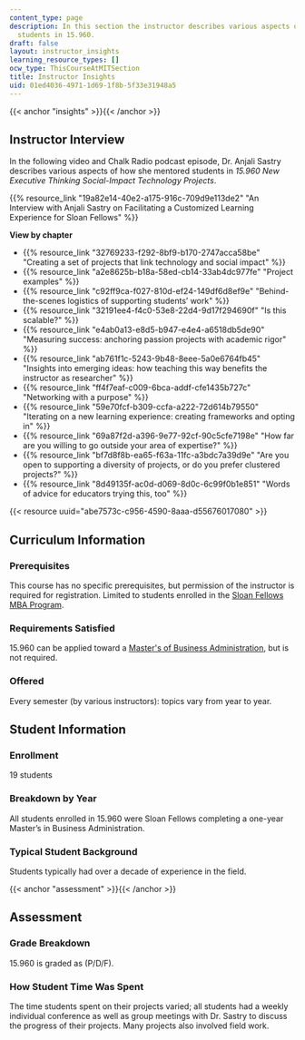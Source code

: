 ```yaml
---
content_type: page
description: In this section the instructor describes various aspects of how she mentored
  students in 15.960.
draft: false
layout: instructor_insights
learning_resource_types: []
ocw_type: ThisCourseAtMITSection
title: Instructor Insights
uid: 01ed4036-4971-1d69-1f8b-5f33e31948a5
---
```

{{< anchor "insights" >}}{{< /anchor >}}

## Instructor Interview

In the following video and Chalk Radio podcast episode, Dr. Anjali Sastry describes various aspects of how she mentored students in *15.960 New Executive Thinking Social-Impact Technology Projects*.

{{% resource_link "19a82e14-40e2-a175-916c-709d9e113de2" "An Interview with Anjali Sastry on Facilitating a Customized Learning Experience for Sloan Fellows" %}}

**View by chapter**

- {{% resource_link "32769233-f292-8bf9-b170-2747acca58be" "Creating a set of projects that link technology and social impact" %}}
- {{% resource_link "a2e8625b-b18a-58ed-cb14-33ab4dc977fe" "Project examples" %}}
- {{% resource_link "c92ff9ca-f027-810d-ef24-149df6d8ef9e" "Behind-the-scenes logistics of supporting students’ work" %}}
- {{% resource_link "32191ee4-f4c0-53e8-22d4-9d17f294690f" "Is this scalable?" %}}
- {{% resource_link "e4ab0a13-e8d5-b947-e4e4-a6518db5de90" "Measuring success: anchoring passion projects with academic rigor" %}}
- {{% resource_link "ab761f1c-5243-9b48-8eee-5a0e6764fb45" "Insights into emerging ideas: how teaching this way benefits the instructor as researcher" %}}
- {{% resource_link "ff4f7eaf-c009-6bca-addf-cfe1435b727c" "Networking with a purpose" %}}
- {{% resource_link "59e70fcf-b309-ccfa-a222-72d614b79550" "Iterating on a new learning experience: creating frameworks and opting in" %}}
- {{% resource_link "69a87f2d-a396-9e77-92cf-90c5cfe7198e" "How far are you willing to go outside your area of expertise?" %}}
- {{% resource_link "bf7d8f8b-ea65-f63a-11fc-a3bdc7a39d9e" "Are you open to supporting a diversity of projects, or do you prefer clustered projects?" %}}
- {{% resource_link "8d49135f-ac0d-d069-8d0c-6c99f0b1e851" "Words of advice for educators trying this, too" %}}

{{< resource uuid="abe7573c-c956-4590-8aaa-d55676017080" >}}

## Curriculum Information

### Prerequisites

This course has no specific prerequisites, but permission of the instructor is required for registration. Limited to students enrolled in the [Sloan Fellows MBA Program](http://mitsloan.mit.edu/fellows/).

### Requirements Satisfied

15.960 can be applied toward a [Master's of Business Administration](http://mitsloan.mit.edu/fellows/academic-experience/program-at-a-glance/), but is not required.

### Offered

Every semester (by various instructors): topics vary from year to year.

## Student Information

### Enrollment

19 students

### Breakdown by Year

All students enrolled in 15.960 were Sloan Fellows completing a one-year Master’s in Business Administration.

### Typical Student Background

Students typically had over a decade of experience in the field.

{{< anchor "assessment" >}}{{< /anchor >}}

## Assessment

### Grade Breakdown

15.960 is graded as (P/D/F).

### How Student Time Was Spent

The time students spent on their projects varied; all students had a weekly individual conference as well as group meetings with Dr. Sastry to discuss the progress of their projects. Many projects also involved field work.